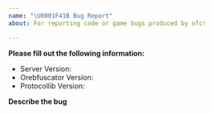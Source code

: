 ```yaml
---
name: "\U0001F41B Bug Report"
about: For reporting code or game bugs produced by ofc!

---
```


<!--
Please make sure to first check our common issues page before creating a new issue:
https://github.com/Imprex-Development/Orebfuscator/wiki/Common-Issues
-->

**Please fill out the following information:**

* Server Version: <!-- use "/version" command for server version -->
* Orebfuscator Version: <!-- use "/version Orebfuscator" command for Orebfuscator version -->
* Protocollib Version: <!-- use "/version ProtocolLib" command for ProtocolLib version -->

**Describe the bug**

<!-- Describe the bug clearly and how to produce it -->

